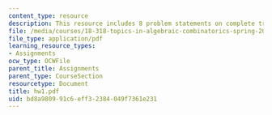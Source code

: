 ```yaml
---
content_type: resource
description: This resource includes 8 problem statements on complete tripartite graph.
file: /media/courses/18-318-topics-in-algebraic-combinatorics-spring-2006/bd8a980991c6eff32384049f7361e231_hw1.pdf
file_type: application/pdf
learning_resource_types:
- Assignments
ocw_type: OCWFile
parent_title: Assignments
parent_type: CourseSection
resourcetype: Document
title: hw1.pdf
uid: bd8a9809-91c6-eff3-2384-049f7361e231
---
```

